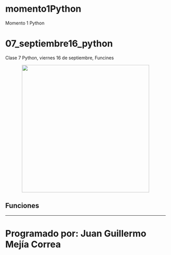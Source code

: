 # momento1Python
Momento 1 Python

# 07_septiembre16_python
Clase 7 Python, viernes 16 de septiembre, Funcines

<p align="center">
  <img src="https://images-na.ssl-images-amazon.com/images/I/71-7gkj8jqL.jpg" height="400" width="400">
</p>

## Funciones

***

# Programado por: Juan Guillermo Mejía Correa